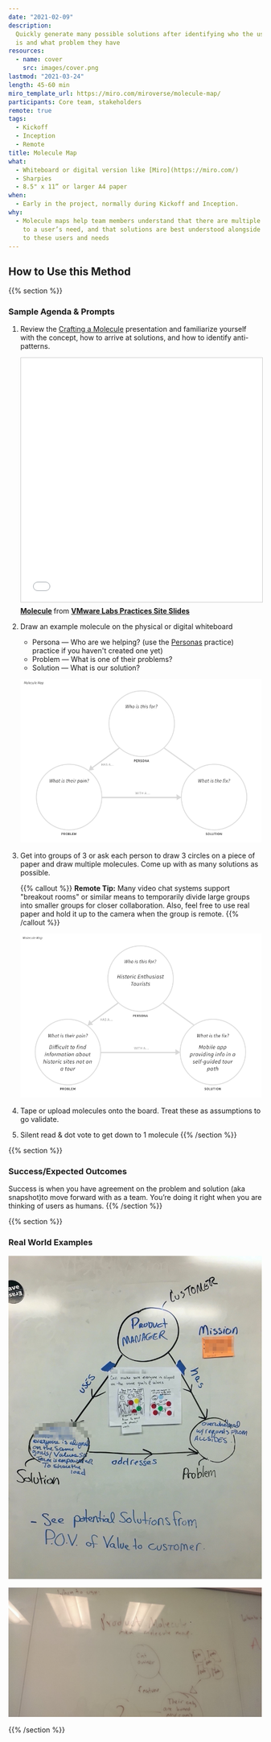 ```yaml
---
date: "2021-02-09"
description:
  Quickly generate many possible solutions after identifying who the user
  is and what problem they have
resources:
  - name: cover
    src: images/cover.png
lastmod: "2021-03-24"
length: 45-60 min
miro_template_url: https://miro.com/miroverse/molecule-map/
participants: Core team, stakeholders
remote: true
tags:
  - Kickoff
  - Inception
  - Remote
title: Molecule Map
what:
  - Whiteboard or digital version like [Miro](https://miro.com/)
  - Sharpies
  - 8.5" x 11” or larger A4 paper
when:
  - Early in the project, normally during Kickoff and Inception.
why:
  - Molecule maps help team members understand that there are multiple possible solutions
    to a user’s need, and that solutions are best understood alongside their relationship
    to these users and needs
---
```


## How to Use this Method

{{% section %}}

### Sample Agenda & Prompts

1. Review the [Crafting a Molecule](https://tanzu.vmware.com/content/vmware-tanzu-developer-center-slides/molecule) presentation and familiarize yourself with the concept, how to arrive at solutions, and how to identify anti-patterns.

   <iframe src="//www.slideshare.net/slideshow/embed_code/key/1wtb5448ncVV6E" width="595" height="485" frameborder="0" marginwidth="0" marginheight="0" scrolling="no" style="border:1px solid #CCC; border-width:1px; margin-bottom:5px; max-width: 100%;" allowfullscreen> </iframe> <div style="margin-bottom:5px"> <strong> <a href="//www.slideshare.net/VMwareTanzu/molecule-242998322" title="Molecule" target="_blank">Molecule</a> </strong> from <strong><a href="https://www.slideshare.net/VMwareTanzu" target="_blank">VMware Labs Practices Site Slides</a></strong> </div>

1. Draw an example molecule on the physical or digital whiteboard

   - Persona — Who are we helping? (use the [Personas](/practices/personas/) practice) practice if you haven't created one yet)
   - Problem — What is one of their problems?
   - Solution — What is our solution?

   ![Blank Molecule Map](images/step-1.png)

1. Get into groups of 3 or ask each person to draw 3 circles on a piece of paper and draw multiple molecules. Come up with as many solutions as possible.

   {{% callout %}}
   **Remote Tip:** Many video chat systems support "breakout rooms" or similar means to temporarily divide large groups into smaller groups for closer collaboration. Also, feel free to use real paper and hold it up to the camera when the group is remote.
   {{% /callout %}}

   ![Filled Molecule Map](images/step-2.png)

1. Tape or upload molecules onto the board. Treat these as assumptions to go validate.

1. Silent read & dot vote to get down to 1 molecule
   {{% /section %}}

{{% section %}}

### Success/Expected Outcomes

Success is when you have agreement on the problem and solution (aka snapshot)to move forward with as a team. You’re doing it right when you are thinking of users as humans.
{{% /section %}}

{{% section %}}

### Real World Examples

![Close up of a detailed molecule map drawn on a whiteboard with persona in the center](images/example-1.jpg)

![Close up of a molecule map drawn on a whiteboard](images/example-2.jpg)

{{% /section %}}
